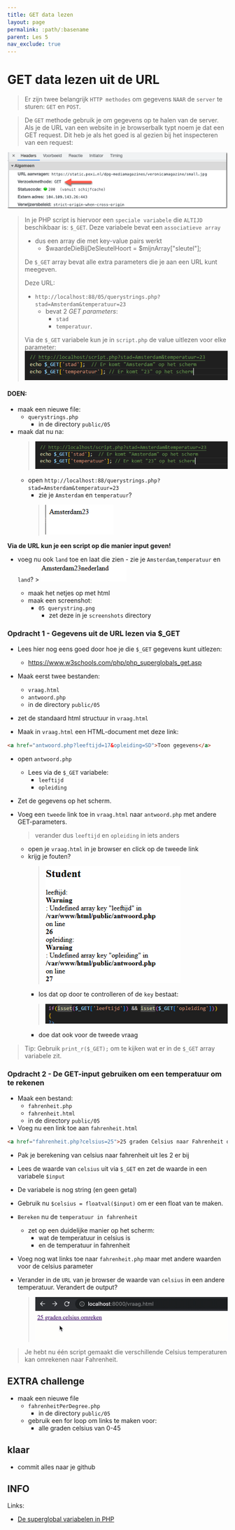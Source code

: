 ```yaml
---
title: GET data lezen
layout: page 
permalink: :path/:basename 
parent: Les 5 
nav_exclude: true
---
```


# GET data lezen uit de URL

> Er zijn twee belangrijk `HTTP methodes` om gegevens `NAAR` de `server` te sturen: `GET` en `POST`.

> De `GET` methode gebruik je om gegevens op te halen van de server. Als je de URL van een website in je browserbalk typt noem je dat een GET request.
Dit heb je als het goed is al gezien bij het inspecteren van een request:

![GET request](img/get.png)



> In je PHP script is hiervoor een `speciale variabele` die `ALTIJD` beschikbaar is: `$_GET`. Deze variabele bevat een `associatieve array` 
>   - dus een array die met key-value pairs werkt
>       - $waardeDieBijDeSleutelHoort = $mijnArray["sleutel"];
>
> De `$_GET` array bevat alle extra parameters die je aan een URL kunt meegeven.  
>
> Deze URL: 
> - `http://localhost:88/05/querystrings.php?stad=Amsterdam&temperatuur=23`  
>   - bevat 2 *GET parameters*:
>       - `stad`
>       - `temperatuur`.
>
> Via de `$_GET` variabele kun je in `script.php` de value uitlezen voor elke parameter:
> ![](img/stad.PNG)

#### DOEN:

- maak een nieuwe file:
    - `querystrings.php`
        - in de directory `public/05`
- maak dat nu na:
    > ![](img/stad.PNG)
    - open `http://localhost:88/querystrings.php?stad=Amsterdam&temperatuur=23` 
        - zie je `Amsterdam` en `temperatuur`?
        > ![](img/querystring.PNG)

**Via de URL kun je een script op die manier input geven!**
- voeg nu ook `land` toe en laat die zien
        - zie je `Amsterdam`,`temperatuur` en `land`?
        > ![](img/land.PNG)

    - maak het netjes op met html
    - maak een screenshot:
        - `05 querystring.png`
            - zet deze in je `screenshots` directory

### Opdracht 1 - Gegevens uit de URL lezen via $_GET

- Lees hier nog eens goed door hoe je die `$_GET` gegevens kunt uitlezen:
    - https://www.w3schools.com/php/php_superglobals_get.asp 
- Maak eerst twee bestanden:
    - `vraag.html`
    - `antwoord.php`
    - in de directory `public/05`

- zet de standaard html structuur in `vraag.html`
- Maak in `vraag.html` een HTML-document met deze link:

```html
<a href="antwoord.php?leeftijd=17&opleiding=SD">Toon gegevens</a>
```

- open `antwoord.php`
    - Lees via de `$_GET` variabele:
        - `leeftijd`
        - `opleiding`
- Zet de gegevens op het scherm.

- Voeg een `tweede` link toe in `vraag.html` naar `antwoord.php` met andere GET-parameters.
    > verander dus `leeftijd` en `opleiding` in iets anders
    - open je `vraag.html` in je browser en click op de tweede link
    - krijg je fouten?
        > ![](img/error.PNG)
        - los dat op door te controlleren of de `key` bestaat:
        > ![](img/isset.PNG)
        - doe dat ook voor de tweede vraag

> Tip: Gebruik `print_r($_GET);` om te kijken wat er in de `$_GET` array variabele zit.

### Opdracht 2 - De GET-input gebruiken om een temperatuur om te rekenen

- Maak een bestand:
    - `fahrenheit.php`
    - `fahrenheit.html`
    - in de directory `public/05`
- Voeg nu een link toe aan `fahrenheit.html`

```html 
<a href="fahrenheit.php?celsius=25">25 graden Celsius naar Fahrenheit omreken</a>
```
 
- Pak je berekening van celsius naar fahrenheit uit les 2 er bij
- Lees de waarde van `celsius` uit via `$_GET` en zet de waarde in een variabele `$input`
- De variabele is nog string (en geen getal)
- Gebruik nu `$celsius = floatval($input)` om er een float van te maken.
- `Bereken` nu de `temperatuur in fahrenheit`
    - zet op een duidelijke manier op het scherm:
        - wat de temperatuur in celsius is 
        - en de temperatuur in fahrenheit
- Voeg nog wat links toe naar `fahrenheit.php` maar met andere waarden voor de celsius parameter
- Verander in de `URL` van je browser de waarde van `celsius` in een andere temperatuur. Verandert de output?

    > ![Celsius Fahrenheit](img/celsius-fahrenheit.gif)

> Je hebt nu één script gemaakt die verschillende Celsius temperaturen kan omrekenen naar Fahrenheit.

## EXTRA challenge

- maak een nieuwe file
    - `fahrenheitPerDegree.php`
        - in de directory `public/05`
    - gebruik een for loop om links te maken voor:
        - alle graden celsius van 0-45

## klaar
- commit alles naar je github

## INFO
Links:

- [De superglobal variabelen in PHP](https://www.php.net/manual/en/language.variables.superglobals.php)
